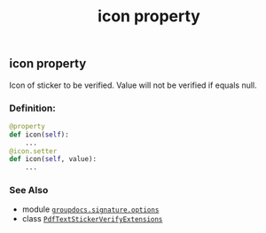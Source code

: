 ﻿---
title: icon property
second_title: GroupDocs.Signature for Python via .NET API References
description: 
type: docs
url: /python-net/groupdocs.signature.options/pdftextstickerverifyextensions/icon/
is_root: false
weight: 40
---

## icon property


Icon of sticker to be verified.
Value will not be verified if equals null.
### Definition:
```python
@property
def icon(self):
    ...
@icon.setter
def icon(self, value):
    ...
```

### See Also
* module [`groupdocs.signature.options`](../../)
* class [`PdfTextStickerVerifyExtensions`](/signature/python-net/groupdocs.signature.options/pdftextstickerverifyextensions)
